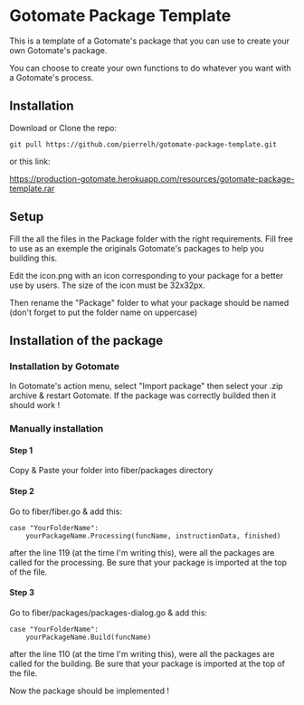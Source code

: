 # Gotomate Package Template

This is a template of a Gotomate's package that you can use to create your own Gotomate's package.

You can choose to create your own functions to do whatever you want with a Gotomate's process.

## Installation

Download or Clone the repo:
```
git pull https://github.com/pierrelh/gotomate-package-template.git
```
or this link:

https://production-gotomate.herokuapp.com/resources/gotomate-package-template.rar

## Setup

Fill the all the files in the Package folder with the right requirements. Fill free to use as an exemple the originals Gotomate's packages to help you building this.

Edit the icon.png with an icon corresponding to your package for a better use by users. The size of the icon must be 32x32px. 

Then rename the "Package" folder to what your package should be named (don't forget to put the folder name on uppercase)

## Installation of the package

### Installation by Gotomate

In Gotomate's action menu, select "Import package" then select your .zip archive & restart Gotomate. If the package was correctly
builded then it should work !

### Manually installation

#### Step 1

Copy & Paste your folder into fiber/packages directory

#### Step 2

Go to fiber/fiber.go & add this:
```
case "YourFolderName":
	yourPackageName.Processing(funcName, instructionData, finished)
```
after the line 119 (at the time I'm writing this), were all the packages are called for the processing.
Be sure that your package is imported at the top of the file.

#### Step 3

Go to fiber/packages/packages-dialog.go & add this:
```
case "YourFolderName":
	yourPackageName.Build(funcName)
```
after the line 110 (at the time I'm writing this), were all the packages are called for the building.
Be sure that your package is imported at the top of the file.


Now the package should be implemented !